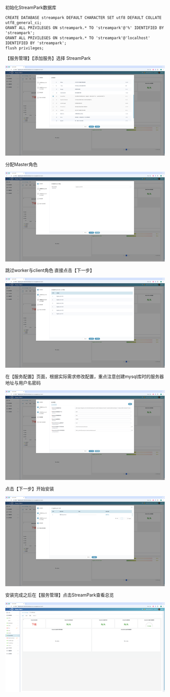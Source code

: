 初始化StreamPark数据库

```
CREATE DATABASE streampark DEFAULT CHARACTER SET utf8 DEFAULT COLLATE utf8_general_ci;
GRANT ALL PRIVILEGES ON streampark.* TO 'streampark'@'%' IDENTIFIED BY 'streampark';
GRANT ALL PRIVILEGES ON streampark.* TO 'streampark'@'localhost' IDENTIFIED BY 'streampark';
flush privileges;
```

【服务管理】【添加服务】选择 StreamPark

![StreamPark-1.png](/i18n/zh-Hans/docusaurus-plugin-content-docs/current/使用手册/imgs/2/StreamPark-1.png)

分配Master角色

![StreamPark-2.png](/i18n/zh-Hans/docusaurus-plugin-content-docs/current/使用手册/imgs/2/StreamPark-2.png)

跳过worker与client角色 直接点击【下一步】

![StreamPark-3.png](/i18n/zh-Hans/docusaurus-plugin-content-docs/current/使用手册/imgs/2/StreamPark-3.png)

在【服务配置】页面，根据实际需求修改配置，重点注意创建mysql库时的服务器地址与用户名密码

![StreamPark-4.png](/i18n/zh-Hans/docusaurus-plugin-content-docs/current/使用手册/imgs/2/StreamPark-4.png)

点击【下一步】开始安装

![StreamPark-5.png](/i18n/zh-Hans/docusaurus-plugin-content-docs/current/使用手册/imgs/2/StreamPark-5.png)

安装完成之后在【服务管理】点击StreamPark查看总览

![StreamPark-6.png](/i18n/zh-Hans/docusaurus-plugin-content-docs/current/使用手册/imgs/2/StreamPark-6.png)
